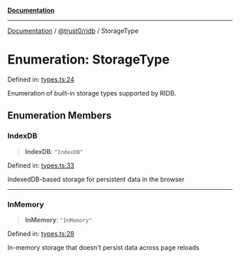[**Documentation**](../../../README.md)

***

[Documentation](../../../README.md) / [@trust0/ridb](../README.md) / StorageType

# Enumeration: StorageType

Defined in: [types.ts:24](https://github.com/trust0-project/RIDB/blob/03ec8397ac4b0e587e94b0dd24d9e2743c4513f0/packages/ridb/src/types.ts#L24)

Enumeration of built-in storage types supported by RIDB.

## Enumeration Members

### IndexDB

> **IndexDB**: `"IndexDB"`

Defined in: [types.ts:33](https://github.com/trust0-project/RIDB/blob/03ec8397ac4b0e587e94b0dd24d9e2743c4513f0/packages/ridb/src/types.ts#L33)

IndexedDB-based storage for persistent data in the browser

***

### InMemory

> **InMemory**: `"InMemory"`

Defined in: [types.ts:28](https://github.com/trust0-project/RIDB/blob/03ec8397ac4b0e587e94b0dd24d9e2743c4513f0/packages/ridb/src/types.ts#L28)

In-memory storage that doesn't persist data across page reloads
